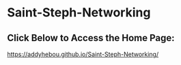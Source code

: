 # Saint-Steph-Networking


## Click Below to Access the Home Page:
https://addyhebou.github.io/Saint-Steph-Networking/
